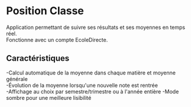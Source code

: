 # Position Classe
Application permettant de suivre ses résultats et ses moyennes en temps réel.  
Fonctionne avec un compte EcoleDirecte.
## Caractéristiques
-Calcul automatique de la moyenne dans chaque matière et moyenne générale  
-Évolution de la moyenne lorsqu'une nouvelle note est rentrée  
-Affichage au choix par semestre/trimestre ou à l'année entière
-Mode sombre pour une meilleure lisibilité  
